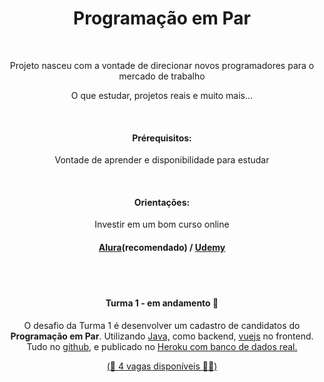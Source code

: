 <h1 align="center">Programação em Par</h1><br/>
<p align="center">Projeto nasceu com a vontade de direcionar novos programadores para o mercado de trabalho</p>
<p align="center">O que estudar, projetos reais e muito mais...</p>

<br/><h4  align="center">
  Prérequisitos:
</h4>

<p  align="center">
  Vontade de aprender e disponibilidade para estudar
</p>

<br/><h4  align="center">
  Orientações:
</h4>

<p  align="center">
Investir em um bom curso online 
</p>

<h4 align="center">
  <a href='https://www.alura.com.br/'>Alura</a><b>(recomendado)</b> / <a href='https://udemy.com/'>Udemy</a>
</h4>

<br/><br/><h4 align="center"> 
	Turma 1 - em andamento :running:
</h4>
<p  align="center">
	O desafio da Turma 1 é desenvolver um cadastro de candidatos do <b>Programação em Par</b>. Utilizando <a href='https://www.java.com/pt-BR/'>Java,</a> como backend, <a href='https://vuejs.org/'>vuejs</a> no frontend. Tudo no <a href='https://github.com/programacaoempar'>github</a>, e publicado no <a href='https://www.heroku.com/'>Heroku com banco de dados real.
</p>


<p align="center">
  (🙋 4 vagas disponíveis 🙋‍♀️)  
</p>
